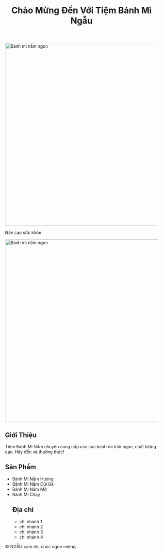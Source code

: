 <!DOCTYPE html>
<html lang="vi">
<head>
    <meta charset="UTF-8">
    <meta name="viewport" content="width=device-width, initial-scale=1.0">
    <title>Trang Bánh Mì Ngẫu</title>
    <link rel="stylesheet" href="styles.css">
</head>
<body>
    <header>
        <h1>Chào Mừng Đến Với Tiệm Bánh Mì Ngẫu</h1>
    </header>
    <main>
        <section class="intro">
         <img src="https://tse3.mm.bing.net/th?id=OIG2.o9gcE8JzOIU5r16l3I_4&pid=ImgGn.jpg" alt="Bánh mì nấm ngon" width="600">
             <p>Nân cao sức khỏe</p>
            <img src="https://tse3.mm.bing.net/th?id=OIG2.DdxQU4fFKgcvXDWqCgqe&pid=ImgGn.jpg" alt="Bánh mì nấm ngon" width="600">
            <h2>Giới Thiệu</h2>
            <p>Tiệm Bánh Mì Nấm chuyên cung cấp các loại bánh mì tươi ngon, chất lượng cao. Hãy đến và thưởng thức!</p>
        </section>
        <section class="products">
            <h2>Sản Phẩm</h2>
            <ul>
                <li>Bánh Mì Nấm Hương</li>
                <li>Bánh Mì Nấm Đùi Gà</li>
                <li>Bánh Mì Nấm Mỡ</li>
                <li>Bánh Mì Chay</li>
                    <h2>Địa chỉ</h2>
            <ul>
                <li>chi nhánh 1</li>
                <li>chi nhánh 2</li>
                <li>chi nhánh 3</li>
                <li>chi nhánh 4</li>
            </ul>
        </section>
    </main>
    <footer>
        <p>&copy; NGẪU cảm ơn, chúc ngon miệng .</p>
    </footer>
</body>
</html>
